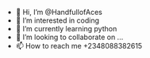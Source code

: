 - 👋 Hi, I’m @HandfullofAces
- 👀 I’m interested in coding
- 🌱 I’m currently learning python
- 💞️ I’m looking to collaborate on ...
- 📫 How to reach me +2348088382615

<!---
HandfullofAces/HandfullofAces is a ✨ special ✨ repository because its `README.md` (this file) appears on your GitHub profile.
You can click the Preview link to take a look at your changes.
--->
